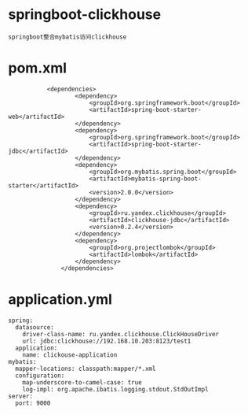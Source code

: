 # springboot-clickhouse

    springboot整合mybatis访问clickhouse

# pom.xml

```  
           <dependencies>
                   <dependency>
                       <groupId>org.springframework.boot</groupId>
                       <artifactId>spring-boot-starter-web</artifactId>
                   </dependency>
                   <dependency>
                       <groupId>org.springframework.boot</groupId>
                       <artifactId>spring-boot-starter-jdbc</artifactId>
                   </dependency>
                   <dependency>
                       <groupId>org.mybatis.spring.boot</groupId>
                       <artifactId>mybatis-spring-boot-starter</artifactId>
                       <version>2.0.0</version>
                   </dependency>
                   <dependency>
                       <groupId>ru.yandex.clickhouse</groupId>
                       <artifactId>clickhouse-jdbc</artifactId>
                       <version>0.2.4</version>
                   </dependency>
                   <dependency>
                       <groupId>org.projectlombok</groupId>
                       <artifactId>lombok</artifactId>
                   </dependency>
               </dependencies>
```

# application.yml

    spring:
      datasource:
        driver-class-name: ru.yandex.clickhouse.ClickHouseDriver
        url: jdbc:clickhouse://192.168.10.203:8123/test1
      application:
        name: clickouse-application
    mybatis:
      mapper-locations: classpath:mapper/*.xml
      configuration:
        map-underscore-to-camel-case: true
        log-impl: org.apache.ibatis.logging.stdout.StdOutImpl
    server:
      port: 9000
